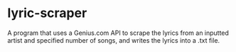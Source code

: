 # lyric-scraper
A program that uses a Genius.com API to scrape the lyrics from an inputted artist and specified number of songs, and writes the lyrics into a .txt file.
